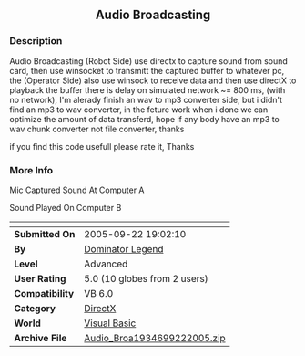 ﻿<div align="center">

## Audio Broadcasting


</div>

### Description

Audio Broadcasting (Robot Side) use directx to capture sound from sound card, then use winsocket to transmitt the captured buffer to whatever pc, the (Operator Side) also use winsock to receive data and then use directX to playback the buffer there is delay on simulated network ~= 800 ms, (with no network), I'm alerady finish an wav to mp3 converter side, but i didn't find an mp3 to wav converter, in the feture work when i done we can optimize the amount of data transferd, hope if any body have an mp3 to wav chunk converter not file converter, thanks

if you find this code usefull please rate it, Thanks
 
### More Info
 
Mic Captured Sound At Computer A

Sound Played On Computer B


<span>             |<span>
---                |---
**Submitted On**   |2005-09-22 19:02:10
**By**             |[Dominator Legend](https://github.com/Planet-Source-Code/PSCIndex/blob/master/ByAuthor/dominator-legend.md)
**Level**          |Advanced
**User Rating**    |5.0 (10 globes from 2 users)
**Compatibility**  |VB 6\.0
**Category**       |[DirectX](https://github.com/Planet-Source-Code/PSCIndex/blob/master/ByCategory/directx__1-44.md)
**World**          |[Visual Basic](https://github.com/Planet-Source-Code/PSCIndex/blob/master/ByWorld/visual-basic.md)
**Archive File**   |[Audio\_Broa1934699222005\.zip](https://github.com/Planet-Source-Code/dominator-legend-audio-broadcasting__1-62657/archive/master.zip)








